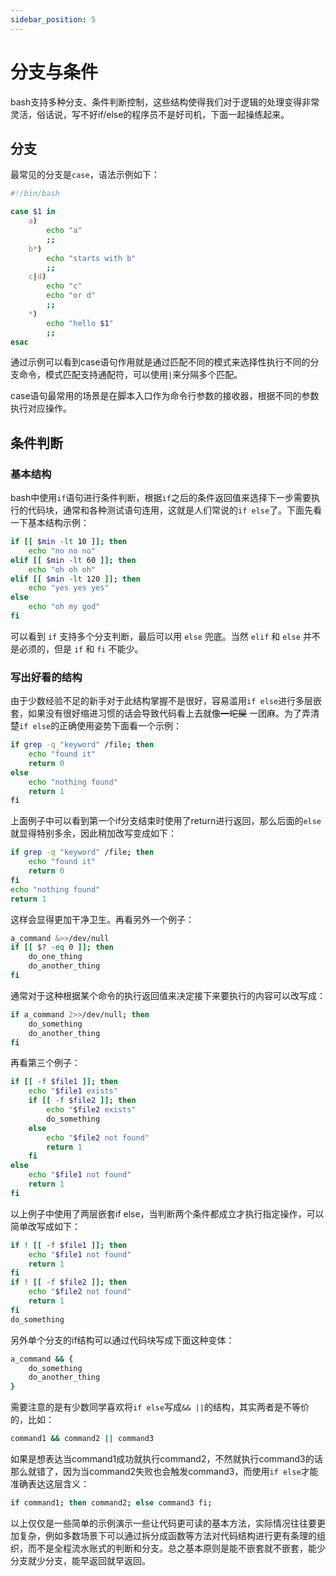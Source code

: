 ```yaml
---
sidebar_position: 5
---
```


# 分支与条件

bash支持多种分支、条件判断控制，这些结构使得我们对于逻辑的处理变得非常灵活，俗话说，写不好if/else的程序员不是好司机，下面一起操练起来。

## 分支
最常见的分支是`case`，语法示例如下：
```bash
#!/bin/bash

case $1 in
    a)
        echo "a"
        ;;
    b*)
        echo "starts with b"
        ;;
    c|d)
        echo "c"
        echo "or d"
        ;;
    *)
        echo "hello $1"
        ;;
esac
```
通过示例可以看到case语句作用就是通过匹配不同的模式来选择性执行不同的分支命令，模式匹配支持通配符，可以使用`|`来分隔多个匹配。

case语句最常用的场景是在脚本入口作为命令行参数的接收器，根据不同的参数执行对应操作。

## 条件判断

### 基本结构
bash中使用`if`语句进行条件判断，根据`if`之后的条件返回值来选择下一步需要执行的代码块，通常和各种测试语句连用，这就是人们常说的`if else`了。下面先看一下基本结构示例：
```bash
if [[ $min -lt 10 ]]; then
    echo "no no no"
elif [[ $min -lt 60 ]]; then
    echo "oh oh oh"
elif [[ $min -lt 120 ]]; then
    echo "yes yes yes"
else
    echo "oh my god"
fi
```
可以看到 `if` 支持多个分支判断，最后可以用 `else` 兜底。当然 `elif` 和 `else` 并不是必须的，但是 `if` 和  `fi` 不能少。

### 写出好看的结构
由于少数经验不足的新手对于此结构掌握不是很好，容易滥用`if else`进行多层嵌套，如果没有很好缩进习惯的话会导致代码看上去就像~~一坨屎~~ 一团麻。为了弄清楚`if else`的正确使用姿势下面看一个示例：
```bash
if grep -q "keyword" /file; then
    echo "found it"
    return 0
else
    echo "nothing found"
    return 1
fi
```
上面例子中可以看到第一个if分支结束时使用了return进行返回，那么后面的`else`就显得特别多余，因此稍加改写变成如下：
```bash
if grep -q "keyword" /file; then
    echo "found it"
    return 0
fi
echo "nothing found"
return 1
```
这样会显得更加干净卫生。再看另外一个例子：
```bash
a_command &>>/dev/null
if [[ $? -eq 0 ]]; then
    do_one_thing
    do_another_thing
fi
```
通常对于这种根据某个命令的执行返回值来决定接下来要执行的内容可以改写成：
```bash
if a_command 2>>/dev/null; then
    do_something
    do_another_thing
fi
```
再看第三个例子：
```bash
if [[ -f $file1 ]]; then
    echo "$file1 exists"
    if [[ -f $file2 ]]; then
        echo "$file2 exists"
        do_something
    else
        echo "$file2 not found"
        return 1
    fi
else
    echo "$file1 not found"
    return 1
fi
```
以上例子中使用了两层嵌套if else，当判断两个条件都成立才执行指定操作，可以简单改写成如下：
```bash
if ! [[ -f $file1 ]]; then
    echo "$file1 not found"
    return 1
fi
if ! [[ -f $file2 ]]; then
    echo "$file2 not found"
    return 1
fi
do_something
```
另外单个分支的if结构可以通过代码块写成下面这种变体：
```bash
a_command && {
    do_something
    do_another_thing
}
```

需要注意的是有少数同学喜欢将`if else`写成`&& ||`的结构，其实两者是不等价的，比如：
```bash
command1 && command2 || command3
```
如果是想表达当command1成功就执行command2，不然就执行command3的话那么就错了，因为当command2失败也会触发command3，而使用`if else`才能准确表达这层含义：
```bash
if command1; then command2; else command3 fi;
```
以上仅仅是一些简单的示例演示一些让代码更可读的基本方法，实际情况往往要更加复杂，例如多数场景下可以通过拆分成函数等方法对代码结构进行更有条理的组织，而不是全程流水账式的判断和分支。总之基本原则是能不嵌套就不嵌套，能少分支就少分支，能早返回就早返回。



